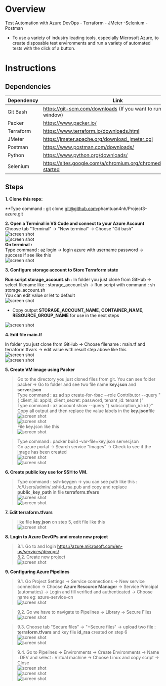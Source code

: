 # Overview

Test Automation with Azure DevOps - Terraform - JMeter -Selenium - Postman

* To use  a variety of industry leading tools, especially Microsoft Azure, to create disposable test environments and run a variety of automated tests with the click of a button.

# Instructions

## Dependencies
| Dependency | Link |
| ------ | ------ |
| Git Bash | https://git-scm.com/downloads (If you want to run bash on window) |         
| Packer | https://www.packer.io/ |
| Terraform | https://www.terraform.io/downloads.html |
| JMeter |  https://jmeter.apache.org/download_jmeter.cgi|
| Postman | https://www.postman.com/downloads/ |
| Python | https://www.python.org/downloads/ |
| Selenium | https://sites.google.com/a/chromium.org/chromedriver/getting-started |
 
## Steps

**1. Clone this repo:**

**Type command : git clone git@github.com:phamtuan4nh/Project3-azure.git

**2. Open a Terminal in VS Code and connect to your Azure Account**<br/>
Choose tab "Terminal" -> "New terminal" -> Choose "Git bash"<br/>
![screen shot](guideImg/p1.png) <br/>
![screen shot](guideImg/p2.png) <br/>
**On terminal :** <br/>
Type command : az login -> login azure with username password -> success if see like this <br/>
![screen shot](guideImg/p3.png) <br/>

**3. Configure storage account to Store Terraform state**

**Run script storage_account.sh** :
In folder you just clone from GitHub -> select filename like : storage_account.sh -> Run script with command :  sh storage_account.sh <br/>
You can edit value or let to default <br/>
![screen shot](guideImg/p4.png) <br/>

* Copy output **STORAGE_ACCOUNT_NAME**, **CONTAINER_NAME**, **RESOURCE_GROUP_NAME** for use in the next steps

![screen shot](guideImg/p5.png) <br/>

**4. Edit file main.tf**

In folder you just clone from GitHub -> Choose filename : main.tf and terraform.tfvars -> edit value with result step above like this <br/>
![screen shot](guideImg/p6.png) <br/>
![screen shot](guideImg/p7.png) <br/>

**5. Create VM image using Packer**
> Go to the directory you just cloned files from git. You can see folder packer -> Go to folder and see two file name **key.json** and **server.json** <br/>
> Type command : az ad sp create-for-rbac --role Contributor --query "{ client_id: appId, client_secret: password, tenant_id: tenant }" <br/>
> Type command : az account show --query "{ subscription_id: id }" <br/>
> Copy all output and then replace the value labels in the **key.json**file<br/>
![screen shot](guideImg/p8.png) <br/>
![screen shot](guideImg/p9.png) <br/>
> File key.json like this <br/>
![screen shot](guideImg/p10.png) <br/>

> Type command : packer build -var-file=key.json server.json <br/>
> Go azure portal -> Search service "Images" -> Check to see if the image has been created <br/>
![screen shot](guideImg/p11.png) <br/>
![screen shot](guideImg/p12.png) <br/>

**6. Create public key use for SSH to VM.**

> Type command :  ssh-keygen -> you can see path like this : /c/Users/admin/.ssh/id_rsa.pub and copy and replace **public_key_path** in file **terraform.tfvars**<br/>
![screen shot](guideImg/p13.png) <br/>
![screen shot](guideImg/p14.png) <br/>

**7. Edit terraform.tfvars**<br/>
> like file **key.json** on step 5, edit file like this<br/>
![screen shot](guideImg/p15.png) <br/>

**8. Login to Azure DevOPs and create new project** 

> 8.1. Go to and login https://azure.microsoft.com/en-us/services/devops/ <br/>
> 8.2. Create new project <br/>
![screen shot](guideImg/p15.png) <br/>

**9. Configuring Azure Pipelines** 

> 9.1. Go Project Settings -> Service connections -> New service connection -> Choose **Azure Resource Manager** -> Service Principal (automatics) -> Login and fill verified and authenticated -> Choose name eg: azure-service-cn <br/>
![screen shot](guideImg/p17.png) <br/>

> 9.2. Go we have to navigate to Pipelines -> Library -> Secure Files <br/>
![screen shot](guideImg/p18.png) <br/>

> 9.3. Choose tab "Secure files" ->  "+Secure files" -> upload two file : **terraform.tfvars** and key file **id_rsa** created on step 6 <br/>
![screen shot](guideImg/p19.png) <br/>
![screen shot](guideImg/p20.png) <br/>

> 9.4. Go to Pipelines -> Environments -> Create  Environments -> Name : DEV and select : Virtual machine -> Choose Linux and copy script -> Close<br/>
![screen shot](guideImg/p21.png) <br/>
![screen shot](guideImg/p22.png) <br/>
![screen shot](guideImg/p23.png) <br/>


